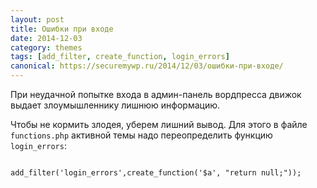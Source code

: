```yaml
---
layout: post
title: Ошибки при входе
date: 2014-12-03
category: themes
tags: [add_filter, create_function, login_errors]
canonical: https://securemywp.ru/2014/12/03/ошибки-при-входе/
---
```


При неудачной попытке входа в админ-панель вордпресса движок выдает злоумышленнику лишнюю информацию.

Чтобы не кормить злодея, уберем лишний вывод. Для этого в файле <code>functions.php</code> активной темы надо переопределить функцию <code>login_errors</code>:

<pre><code>
add_filter('login_errors',create_function('$a', "return null;"));
</code></pre>

